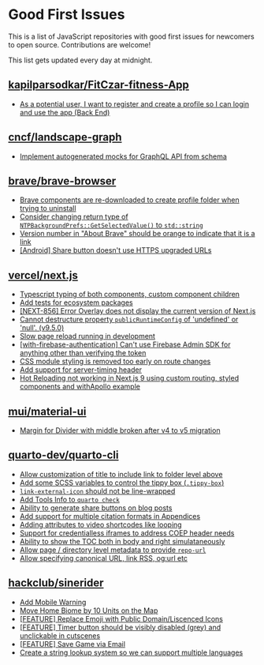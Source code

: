 # Good First Issues

This is a list of JavaScript repositories with good first issues for newcomers to open source. Contributions are welcome!

This list gets updated every day at midnight.

## [kapilparsodkar/FitCzar-fitness-App](https://github.com/kapilparsodkar/FitCzar-fitness-App)

- [As a potential user, I want to register and create a profile so I can login and use the app (Back End)](https://github.com/kapilparsodkar/FitCzar-fitness-App/issues/2)

## [cncf/landscape-graph](https://github.com/cncf/landscape-graph)

- [Implement autogenerated mocks for GraphQL API from schema](https://github.com/cncf/landscape-graph/issues/103)

## [brave/brave-browser](https://github.com/brave/brave-browser)

- [Brave components are re-downloaded to create profile folder when trying to uninstall](https://github.com/brave/brave-browser/issues/1812)
- [Consider changing return type of `NTPBackgroundPrefs::GetSelectedValue()` to `std::string`](https://github.com/brave/brave-browser/issues/25602)
- [Version number in "About Brave" should be orange to indicate that it is a link](https://github.com/brave/brave-browser/issues/26040)
- [[Android] Share button doesn't use HTTPS upgraded URLs](https://github.com/brave/brave-browser/issues/11383)

## [vercel/next.js](https://github.com/vercel/next.js)

- [Typescript typing of both <Head /> components, custom component children](https://github.com/vercel/next.js/issues/19168)
- [Add tests for ecosystem packages](https://github.com/vercel/next.js/issues/31690)
- [[NEXT-856] Error Overlay does not display the current version of Next.js](https://github.com/vercel/next.js/issues/47124)
- [Cannot destructure property `publicRuntimeConfig` of 'undefined' or 'null'. (v9.5.0)](https://github.com/vercel/next.js/issues/15568)
- [Slow page reload running in development](https://github.com/vercel/next.js/issues/25108)
- [[with-firebase-authentication] Can't use Firebase Admin SDK for anything other than verifying the token](https://github.com/vercel/next.js/issues/14139)
- [CSS module styling is removed too early on route changes](https://github.com/vercel/next.js/issues/17464)
- [Add support for server-timing header](https://github.com/vercel/next.js/issues/12382)
- [Hot Reloading not working in Next.js 9 using custom routing, styled components and withApollo example](https://github.com/vercel/next.js/issues/16449)

## [mui/material-ui](https://github.com/mui/material-ui)

- [Margin for Divider with middle broken after v4 to v5 migration](https://github.com/mui/material-ui/issues/30964)

## [quarto-dev/quarto-cli](https://github.com/quarto-dev/quarto-cli)

- [Allow customization of title to include link to folder level above](https://github.com/quarto-dev/quarto-cli/issues/4901)
- [Add some SCSS variables to control the tippy box (`.tippy-box`)](https://github.com/quarto-dev/quarto-cli/issues/5023)
- [`link-external-icon` should not be line-wrapped](https://github.com/quarto-dev/quarto-cli/issues/4619)
- [Add Tools Info to `quarto check`](https://github.com/quarto-dev/quarto-cli/issues/1392)
- [Ability to generate share buttons on blog posts](https://github.com/quarto-dev/quarto-cli/issues/1446)
- [Add support for multiple citation formats in Appendices](https://github.com/quarto-dev/quarto-cli/issues/2752)
- [Adding attributes to video shortcodes like looping](https://github.com/quarto-dev/quarto-cli/issues/3210)
- [Support for credentialless iframes to address COEP header needs](https://github.com/quarto-dev/quarto-cli/issues/4914)
- [Ability to show the TOC both in body and right simulataneously](https://github.com/quarto-dev/quarto-cli/issues/3473)
- [Allow page / directory level metadata to provide `repo-url`](https://github.com/quarto-dev/quarto-cli/issues/4668)
- [Allow specifying canonical URL, link RSS, og:url etc](https://github.com/quarto-dev/quarto-cli/issues/4882)

## [hackclub/sinerider](https://github.com/hackclub/sinerider)

- [Add Mobile Warning](https://github.com/hackclub/sinerider/issues/397)
- [Move Home Biome by 10 Units on the Map](https://github.com/hackclub/sinerider/issues/392)
- [[FEATURE] Replace Emoji with Public Domain/Liscenced Icons](https://github.com/hackclub/sinerider/issues/201)
- [[FEATURE] Timer button should be visibly disabled (grey) and unclickable in cutscenes](https://github.com/hackclub/sinerider/issues/266)
- [[FEATURE] Save Game via Email](https://github.com/hackclub/sinerider/issues/242)
- [Create a string lookup system so we can support multiple languages](https://github.com/hackclub/sinerider/issues/128)

